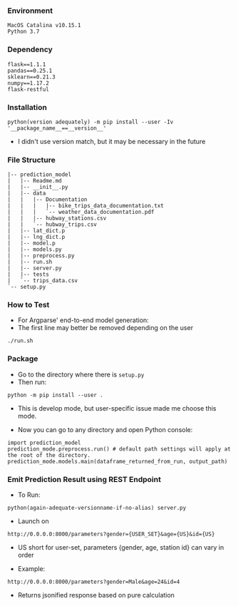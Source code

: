 ### Environment
```
MacOS Catalina v10.15.1
Python 3.7
```

### Dependency
```
flask==1.1.1
pandas==0.25.1
sklearn==0.21.3
numpy==1.17.2
flask-restful
```

### Installation
```
python(version adequately) -m pip install --user -Iv '__package_name__==__version__'
```
* I didn't use version match, but it may be necessary in the future

### File Structure
```
|-- prediction_model
|   |-- Readme.md
|   |-- __init__.py
|   |-- data
|   |   |-- Documentation
|   |   |   |-- bike_trips_data_documentation.txt
|   |   |   `-- weather_data_documentation.pdf
|   |   |-- hubway_stations.csv
|   |   `-- hubway_trips.csv
|   |-- lat_dict.p
|   |-- lng_dict.p
|   |-- model.p
|   |-- models.py
|   |-- preprocess.py
|   |-- run.sh
|   |-- server.py
|   |-- tests
|   `-- trips_data.csv
`-- setup.py
```

### How to Test

* For Argparse' end-to-end model generation:
* The first line may better be removed depending on the user

```
./run.sh
```

### Package

* Go to the directory where there is `setup.py`
* Then run:
```
python -m pip install --user .
```
* This is develop mode, but user-specific issue made me choose this mode.

* Now you can go to any directory and open Python console:
```
import prediction_model
prediction_mode.preprocess.run() # default path settings will apply at the root of the directory.
prediction_mode.models.main(dataframe_returned_from_run, output_path)
```

### Emit Prediction Result using REST Endpoint

* To Run:
```
python(again-adequate-versionname-if-no-alias) server.py
```

* Launch on 
```
http://0.0.0.0:8000/parameters?gender={USER_SET}&age={US}&id={US}
```

* US short for user-set, parameters {gender, age, station id} can vary in order

* Example:
```
http://0.0.0.0:8000/parameters?gender=Male&age=24&id=4
```

* Returns jsonified response based on pure calculation

